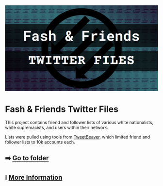 ![Fash & Friends](https://github.com/LateNightAFA/fashandfriends/blob/main/img/fnf-img.png)

# Fash & Friends Twitter Files

This project contains friend and follower lists of various white nationalists, white supremacists, and users within their network.

Lists were pulled using tools from [TweetBeaver](https://tweetbeaver.com), which limited friend and follower lists to 10k accounts each.

## ➡️ [Go to folder](https://github.com/LateNightAFA/fashandfriends/tree/main/data)

## ℹ️ [More Information](https://latenightafa.noblogs.org/)
